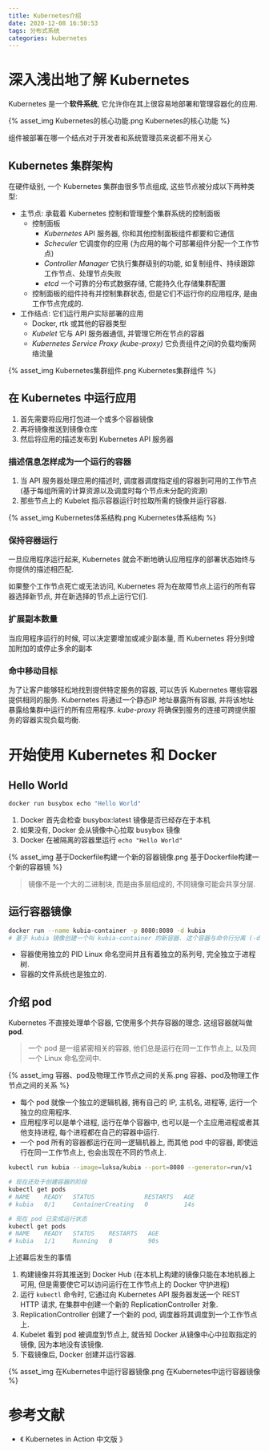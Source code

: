 ```yaml
---
title: Kubernetes介绍
date: 2020-12-08 16:50:53
tags: 分布式系统
categories: kubernetes
---
```


# 深入浅出地了解 Kubernetes
Kubernetes 是一个**软件系统**, 它允许你在其上很容易地部署和管理容器化的应用.

{% asset_img Kubernetes的核心功能.png Kubernetes的核心功能 %}

组件被部署在哪一个结点对于开发者和系统管理员来说都不用关心

## Kubernetes 集群架构
在硬件级别, 一个 Kubernetes 集群由很多节点组成, 这些节点被分成以下两种类型:

* 主节点: 承载着 Kubernetes 控制和管理整个集群系统的控制面板
  * 控制面板
    * *Kubernetes* API 服务器, 你和其他控制面板组件都要和它通信
    * *Scheculer* 它调度你的应用 (为应用的每个可部署组件分配一个工作节点)
    * *Controller Manager* 它执行集群级别的功能, 如复制组件、持续跟踪工作节点、处理节点失败
    * *etcd* 一个可靠的分布式数据存储, 它能持久化存储集群配置
  * 控制面板的组件持有并控制集群状态, 但是它们不运行你的应用程序, 是由工作节点完成的.
* 工作结点: 它们运行用户实际部署的应用
  * Docker, rtk 或其他的容器类型
  * *Kubelet* 它与 API 服务器通信, 并管理它所在节点的容器
  * *Kubernetes Service Proxy (kube-proxy)* 它负责组件之间的负载均衡网络流量

{% asset_img Kubernetes集群组件.png Kubernetes集群组件 %}

## 在 Kubernetes 中运行应用
1. 首先需要将应用打包进一个或多个容器镜像
2. 再将镜像推送到镜像仓库
3. 然后将应用的描述发布到 Kubernetes API 服务器

### 描述信息怎样成为一个运行的容器
1. 当 API 服务器处理应用的描述时, 调度器调度指定组的容器到可用的工作节点 (基于每组所需的计算资源以及调度时每个节点未分配的资源)
2. 那些节点上的 Kubelet 指示容器运行时拉取所需的镜像并运行容器.

{% asset_img Kubernetes体系结构.png Kubernetes体系结构 %}

### 保持容器运行
一旦应用程序运行起来, Kubernetes 就会不断地确认应用程序的部署状态始终与你提供的描述相匹配.

如果整个工作节点死亡或无法访问, Kubernetes 将为在故障节点上运行的所有容器选择新节点, 并在新选择的节点上运行它们.
### 扩展副本数量

当应用程序运行的时候, 可以决定要增加或减少副本量, 而 Kubernetes 将分别增加附加的或停止多余的副本

### 命中移动目标
为了让客户能够轻松地找到提供特定服务的容器, 可以告诉 Kubernetes 哪些容器提供相同的服务. Kubernetes 将通过一个静态IP 地址暴露所有容器, 并将该地址暴露给集群中运行的所有应用程序. *kube-proxy* 将确保到服务的连接可跨提供服务的容器实现负载均衡.


# 开始使用 Kubernetes 和 Docker
## Hello World

```bash
docker run busybox echo "Hello World"
```
1. Docker 首先会检查 busybox:latest 镜像是否已经存在于本机
2. 如果没有, Docker 会从镜像中心拉取 busybox 镜像
3. Docker 在被隔离的容器里运行 ```echo "Hello World"```

{% asset_img 基于Dockerfile构建一个新的容器镜像.png 基于Dockerfile构建一个新的容器镜 %}


> 镜像不是一个大的二进制块, 而是由多层组成的, 不同镜像可能会共享分层.

## 运行容器镜像

```bash
docker run --name kubia-container -p 8080:8080 -d kubia
# 基于 kubia 镜像创建一个叫 kubia-container 的新容器. 这个容器与命令行分离 (-d), 意味着后台运行. 本机上的 8080 端口会被映射到容器内的 8080 端口 (-p 8080:8080), 所以可以通过 http://localhost:8080 来访问应用.
```

* 容器使用独立的 PID Linux 命名空间并且有着独立的系列号, 完全独立于进程树.
* 容器的文件系统也是独立的.


## 介绍 pod
Kubernetes 不直接处理单个容器, 它使用多个共存容器的理念. 这组容器就叫做 **pod**.

> 一个 pod 是一组紧密相关的容器, 他们总是运行在同一工作节点上, 以及同一个 Linux 命名空间中.

{% asset_img 容器、pod及物理工作节点之间的关系.png 容器、pod及物理工作节点之间的关系 %}

* 每个 pod 就像一个独立的逻辑机器, 拥有自己的 IP, 主机名, 进程等, 运行一个独立的应用程序.
* 应用程序可以是单个进程, 运行在单个容器中, 也可以是一个主应用进程或者其他支持进程, 每个进程都在自己的容器中运行.
* 一个 pod 所有的容器都运行在同一逻辑机器上, 而其他 pod 中的容器, 即使运行在同一工作节点上, 也会出现在不同的节点上.

```bash
kubectl run kubia --image=luksa/kubia --port=8080 --generator=run/v1

# 现在还处于创建容器的阶段
kubectl get pods
# NAME    READY   STATUS              RESTARTS   AGE
# kubia   0/1     ContainerCreating   0          14s

# 现在 pod 已变成运行状态
kubectl get pods
# NAME    READY   STATUS    RESTARTS   AGE
# kubia   1/1     Running   0          90s
```

上述幕后发生的事情
1. 构建镜像并将其推送到 Docker Hub (在本机上构建的镜像只能在本地机器上可用, 但是需要使它可以访问运行在工作节点上的 Docker 守护进程)
2. 运行 ```kubectl``` 命令时, 它通过向 Kubernetes API 服务器发送一个 REST HTTP 请求, 在集群中创建一个新的 ReplicationController 对象.
3. ReplicationController 创建了一个新的 pod, 调度器将其调度到一个工作节点上.
4. Kubelet 看到 pod 被调度到节点上, 就告知 Docker 从镜像中心中拉取指定的镜像, 因为本地没有该镜像.
5. 下载镜像后, Docker 创建并运行容器.

{% asset_img 在Kubernetes中运行容器镜像.png 在Kubernetes中运行容器镜像 %}




# 参考文献
* 《 Kubernetes in Action 中文版 》